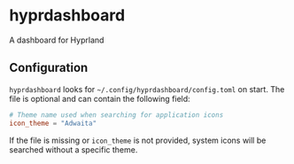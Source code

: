 # hyprdashboard
A dashboard for Hyprland

## Configuration

`hyprdashboard` looks for `~/.config/hyprdashboard/config.toml` on start. The file is optional and can contain the following field:

```toml
# Theme name used when searching for application icons
icon_theme = "Adwaita"
```

If the file is missing or `icon_theme` is not provided, system icons will be searched without a specific theme.

